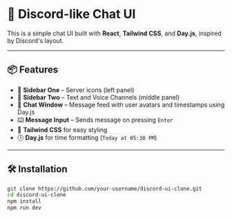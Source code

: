 # 🧠 Discord-like Chat UI

This is a simple chat UI built with **React**, **Tailwind CSS**, and **Day.js**, inspired by Discord's layout.

---

## 📦 Features

- 🧭 **Sidebar One** – Server icons (left panel)
- 🧩 **Sidebar Two** – Text and Voice Channels (middle panel)
- 💬 **Chat Window** – Message feed with user avatars and timestamps using Day.js
- ⌨️ **Message Input** – Sends message on pressing `Enter`
- 🎨 **Tailwind CSS** for easy styling
- 🕓 **Day.js** for time formatting (`Today at 05:30 PM`)

---

## 🛠️ Installation

```bash
git clone https://github.com/your-username/discord-ui-clone.git
cd discord-ui-clone
npm install
npm run dev
